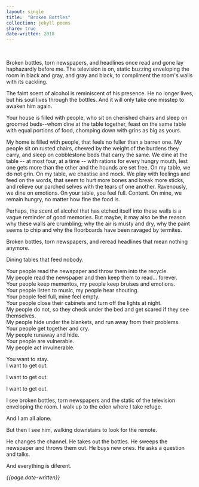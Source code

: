 ```yaml
---
layout: single
title:  "Broken Bottles" 
collection: jekyll poems
share: true
date-written: 2018
---
```


&nbsp;
&nbsp;

<p>
Broken bottles, torn newspapers, and headlines once read and gone lay haphazardly before me. The television is on, static buzzing enveloping the room in black and gray, and gray and black, to compliment the room's walls with its cackling.
</p>

<p>
The faint scent of alcohol is reminiscent of his presence. He no longer lives, but his soul lives through the bottles. And it will only take one misstep to awaken him again. 
</p>

<p>
Your house is filled with people, who sit on cherished chairs and sleep on groomed beds--whom dine at the table together, feast on the same table with equal portions of food, chomping down with grins as big as yours.
</p>

<p>
My home is filled with people, that feels no fuller than a barren one. My people sit on rusted chairs, chewed by the weight of the burdens they carry, and sleep on cobblestone beds that carry the same. We dine at the table -- at most four, at a time -- with rations for every hungry mouth, lest one gets more than the other and the hounds are set free. On my table, we do not grin. On my table, we chastise and mock. We play with feelings and feed on the words, that seem to hurt more bones and break more sticks, and relieve our parched selves with the tears of one another. Ravenously, we dine on emotions. On your table, you feel full. Content. On mine, we remain hungry, no matter how fine the food is.
</p>

<p>
Perhaps, the scent of alcohol that has etched itself into these walls is a vague reminder of good memories. But maybe, it may also be the reason why these walls are crumbling; why the air is musty and dry, why the paint seems to chip and why the floorboards have been ravaged by termites.
</p>

<p>
Broken bottles, torn newspapers, and reread headlines that mean nothing anymore. 
</p>

<p>
Dining tables that feed nobody.
</p>

<p>
Your people read the newspaper and throw them into the recycle.<br>  
My people read the newspaper and then keep them to read... forever.<br>
Your people keep mementos, my people keep bruises and emotions.<br>
Your people listen to music, my people hear shouting.<br>
Your people feel full, mine feel empty.<br>
Your people close their cabinets and turn off the lights at night.<br>
My people do not, so they check under the bed and get scared if they see themselves.<br>
My people hide under the blankets, and run away from their problems.<br>
Your people get together and cry.<br>
My people runaway and hide.<br>
Your people are vulnerable.<br>
My people act invulnerable.<br> </p>

You want to stay.<br>
I want to get out.

<p>
I want to get out.
</p>


<p>
I want to get out.
</p>

<p>
I see broken bottles, torn newspapers and the static of the television enveloping the room. I walk up to the eden where I take refuge.
</p>

<p>
And I am all alone. 
</p>

<p>
But then I see him, walking downstairs to look for the remote.
</p>

<p>
He changes the channel. He takes out the bottles. He sweeps the newspaper and throws them out. He buys new ones. He asks a question and talks.
</p>

<p>
And everything is diferent.
</p>

<em> {{page.date-written}} </em>

